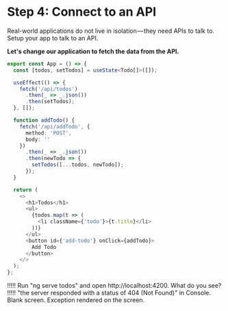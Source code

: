 # Step 4: Connect to an API

Real-world applications do not live in isolation — they need APIs to talk to. Setup your app to talk to an API.

**Let's change our application to fetch the data from the API.**

```typescript jsx
export const App = () => {
  const [todos, setTodos] = useState<Todo[]>([]);

  useEffect(() => {
    fetch('/api/todos')
      .then(_ => _.json())
      .then(setTodos);
  }, []);

  function addTodo() {
    fetch('/api/addTodo', {
      method: 'POST',
      body: ''
    })
      .then(_ => _.json())
      .then(newTodo => {
        setTodos([...todos, newTodo]);
      });
  }

  return (
    <>
      <h1>Todos</h1>
      <ul>
        {todos.map(t => (
          <li className={'todo'}>{t.title}</li>
        ))}
      </ul>
      <button id={'add-todo'} onClick={addTodo}>
        Add Todo
      </button>
    </>
  );
};
```

!!!!!
Run "ng serve todos" and open http://localhost:4200. What do you see?
!!!!!
"the server responded with a status of 404 (Not Found)" in Console.
Blank screen.
Exception rendered on the screen.
